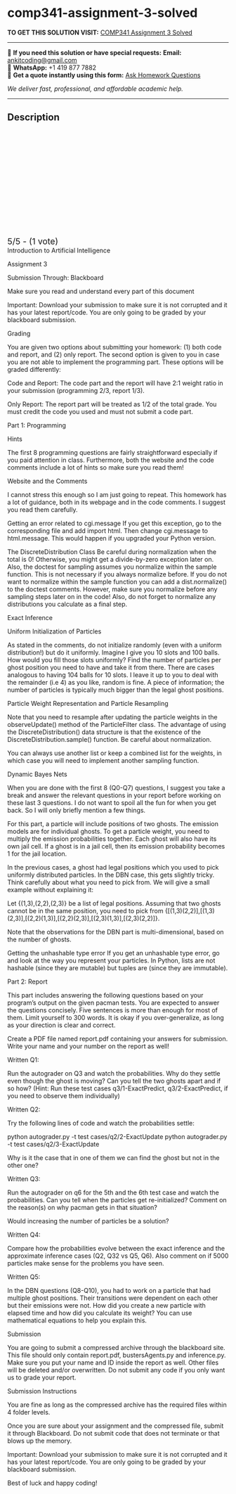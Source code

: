 # comp341-assignment-3-solved
**TO GET THIS SOLUTION VISIT:** [COMP341 Assignment 3 Solved](https://www.ankitcodinghub.com/product/comp341-solved-2/)


---

📩 **If you need this solution or have special requests:** **Email:** ankitcoding@gmail.com  
📱 **WhatsApp:** +1 419 877 7882  
📄 **Get a quote instantly using this form:** [Ask Homework Questions](https://www.ankitcodinghub.com/services/ask-homework-questions/)

*We deliver fast, professional, and affordable academic help.*

---

<h2>Description</h2>



<div class="kk-star-ratings kksr-auto kksr-align-center kksr-valign-top" data-payload="{&quot;align&quot;:&quot;center&quot;,&quot;id&quot;:&quot;113652&quot;,&quot;slug&quot;:&quot;default&quot;,&quot;valign&quot;:&quot;top&quot;,&quot;ignore&quot;:&quot;&quot;,&quot;reference&quot;:&quot;auto&quot;,&quot;class&quot;:&quot;&quot;,&quot;count&quot;:&quot;1&quot;,&quot;legendonly&quot;:&quot;&quot;,&quot;readonly&quot;:&quot;&quot;,&quot;score&quot;:&quot;5&quot;,&quot;starsonly&quot;:&quot;&quot;,&quot;best&quot;:&quot;5&quot;,&quot;gap&quot;:&quot;4&quot;,&quot;greet&quot;:&quot;Rate this product&quot;,&quot;legend&quot;:&quot;5\/5 - (1 vote)&quot;,&quot;size&quot;:&quot;24&quot;,&quot;title&quot;:&quot;COMP341 Assignment 3 Solved&quot;,&quot;width&quot;:&quot;138&quot;,&quot;_legend&quot;:&quot;{score}\/{best} - ({count} {votes})&quot;,&quot;font_factor&quot;:&quot;1.25&quot;}">

<div class="kksr-stars">

<div class="kksr-stars-inactive">
            <div class="kksr-star" data-star="1" style="padding-right: 4px">


<div class="kksr-icon" style="width: 24px; height: 24px;"></div>
        </div>
            <div class="kksr-star" data-star="2" style="padding-right: 4px">


<div class="kksr-icon" style="width: 24px; height: 24px;"></div>
        </div>
            <div class="kksr-star" data-star="3" style="padding-right: 4px">


<div class="kksr-icon" style="width: 24px; height: 24px;"></div>
        </div>
            <div class="kksr-star" data-star="4" style="padding-right: 4px">


<div class="kksr-icon" style="width: 24px; height: 24px;"></div>
        </div>
            <div class="kksr-star" data-star="5" style="padding-right: 4px">


<div class="kksr-icon" style="width: 24px; height: 24px;"></div>
        </div>
    </div>

<div class="kksr-stars-active" style="width: 138px;">
            <div class="kksr-star" style="padding-right: 4px">


<div class="kksr-icon" style="width: 24px; height: 24px;"></div>
        </div>
            <div class="kksr-star" style="padding-right: 4px">


<div class="kksr-icon" style="width: 24px; height: 24px;"></div>
        </div>
            <div class="kksr-star" style="padding-right: 4px">


<div class="kksr-icon" style="width: 24px; height: 24px;"></div>
        </div>
            <div class="kksr-star" style="padding-right: 4px">


<div class="kksr-icon" style="width: 24px; height: 24px;"></div>
        </div>
            <div class="kksr-star" style="padding-right: 4px">


<div class="kksr-icon" style="width: 24px; height: 24px;"></div>
        </div>
    </div>
</div>


<div class="kksr-legend" style="font-size: 19.2px;">
            5/5 - (1 vote)    </div>
    </div>
Introduction to Artificial Intelligence

Assignment 3

Submission Through: Blackboard

Make sure you read and understand every part of this document

Important: Download your submission to make sure it is not corrupted and it has your latest report/code. You are only going to be graded by your blackboard submission.

Grading

You are given two options about submitting your homework: (1) both code and report, and (2) only report. The second option is given to you in case you are not able to implement the programming part. These options will be graded differently:

Code and Report: The code part and the report will have 2:1 weight ratio in your submission (programming 2/3, report 1/3).

Only Report: The report part will be treated as 1/2 of the total grade. You must credit the code you used and must not submit a code part.

Part 1: Programming

Hints

The first 8 programming questions are fairly straightforward especially if you paid attention in class. Furthermore, both the website and the code comments include a lot of hints so make sure you read them!

Website and the Comments

I cannot stress this enough so I am just going to repeat. This homework has a lot of guidance, both in its webpage and in the code comments. I suggest you read them carefully.

Getting an error related to cgi.message If you get this exception, go to the corresponding file and add import html. Then change cgi.message to html.message. This would happen if you upgraded your Python version.

The DiscreteDistribution Class Be careful during normalization when the total is 0! Otherwise, you might get a divide-by-zero exception later on. Also, the doctest for sampling assumes you normalize within the sample function. This is not necessary if you always normalize before. If you do not want to normalize within the sample function you can add a dist.normalize() to the doctest comments. However, make sure you normalize before any sampling steps later on in the code! Also, do not forget to normalize any distributions you calculate as a final step.

Exact Inference

Uniform Initialization of Particles

As stated in the comments, do not initialize randomly (even with a uniform distribution!) but do it uniformly. Imagine I give you 10 slots and 100 balls. How would you fill those slots uniformly? Find the number of particles per ghost position you need to have and take it from there. There are cases analogous to having 104 balls for 10 slots. I leave it up to you to deal with the remainder (i.e 4) as you like, random is fine. A piece of information; the number of particles is typically much bigger than the legal ghost positions.

Particle Weight Representation and Particle Resampling

Note that you need to resample after updating the particle weights in the observeUpdate() method of the ParticleFilter class. The advantage of using the DiscreteDistribution() data structure is that the existence of the DiscreteDistribution.sample() function. Be careful about normalization.

You can always use another list or keep a combined list for the weights, in which case you will need to implement another sampling function.

Dynamic Bayes Nets

When you are done with the first 8 (Q0-Q7) questions, I suggest you take a break and answer the relevant questions in your report before working on these last 3 questions. I do not want to spoil all the fun for when you get back. So I will only briefly mention a few things.

For this part, a particle will include positions of two ghosts. The emission models are for individual ghosts. To get a particle weight, you need to multiply the emission probabilities together. Each ghost will also have its own jail cell. If a ghost is in a jail cell, then its emission probability becomes 1 for the jail location.

In the previous cases, a ghost had legal positions which you used to pick uniformly distributed particles. In the DBN case, this gets slightly tricky. Think carefully about what you need to pick from. We will give a small example without explaining it:

Let {(1,3),(2,2),(2,3)} be a list of legal positions. Assuming that two ghosts cannot be in the same position, you need to pick from {[(1,3)(2,2)],[(1,3)(2,3)],[(2,2)(1,3)],[(2,2)(2,3)],[(2,3)(1,3)],[(2,3)(2,2)]}.

Note that the observations for the DBN part is multi-dimensional, based on the number of ghosts.

Getting the unhashable type error If you get an unhashable type error, go and look at the way you represent your particles. In Python, lists are not hashable (since they are mutable) but tuples are (since they are immutable).

Part 2: Report

This part includes answering the following questions based on your program’s output on the given pacman tests. You are expected to answer the questions concisely. Five sentences is more than enough for most of them. Limit yourself to 300 words. It is okay if you over-generalize, as long as your direction is clear and correct.

Create a PDF file named report.pdf containing your answers for submission. Write your name and your number on the report as well!

Written Q1:

Run the autograder on Q3 and watch the probabilities. Why do they settle even though the ghost is moving? Can you tell the two ghosts apart and if so how? (Hint: Run these test cases q3/1-ExactPredict, q3/2-ExactPredict, if you need to observe them individually)

Written Q2:

Try the following lines of code and watch the probabilities settle:

python autograder.py -t test cases/q2/2-ExactUpdate python autograder.py -t test cases/q2/3-ExactUpdate

Why is it the case that in one of them we can find the ghost but not in the other one?

Written Q3:

Run the autograder on q6 for the 5th and the 6th test case and watch the probabilities. Can you tell when the particles get re-initialized? Comment on the reason(s) on why pacman gets in that situation?

Would increasing the number of particles be a solution?

Written Q4:

Compare how the probabilities evolve between the exact inference and the approximate inference cases (Q2, Q32 vs Q5, Q6). Also comment on if 5000 particles make sense for the problems you have seen.

Written Q5:

In the DBN questions (Q8-Q10), you had to work on a particle that had multiple ghost positions. Their transitions were dependent on each other but their emissions were not. How did you create a new particle with elapsed time and how did you calculate its weight? You can use mathematical equations to help you explain this.

Submission

You are going to submit a compressed archive through the blackboard site. This file should only contain report.pdf, bustersAgents.py and inference.py. Make sure you put your name and ID inside the report as well. Other files will be deleted and/or overwritten. Do not submit any code if you only want us to grade your report.

Submission Instructions

You are fine as long as the compressed archive has the required files within 4 folder levels.

Once you are sure about your assignment and the compressed file, submit it through Blackboard. Do not submit code that does not terminate or that blows up the memory.

Important: Download your submission to make sure it is not corrupted and it has your latest report/code. You are only going to be graded by your blackboard submission.

Best of luck and happy coding!
